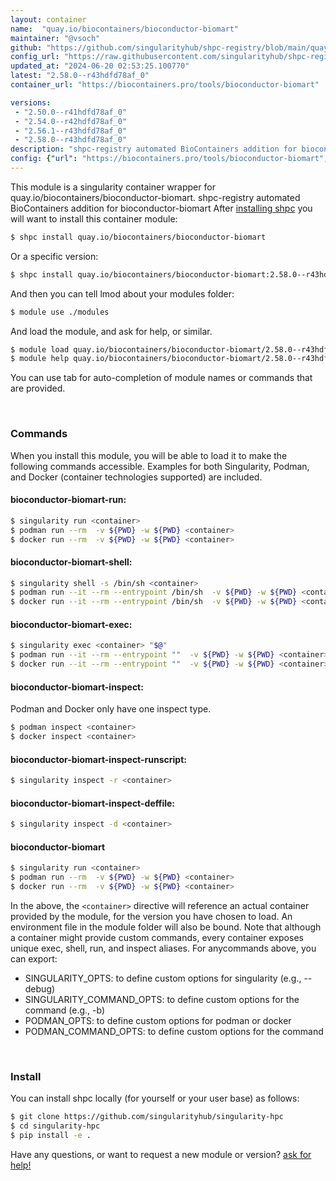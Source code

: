 ```yaml
---
layout: container
name:  "quay.io/biocontainers/bioconductor-biomart"
maintainer: "@vsoch"
github: "https://github.com/singularityhub/shpc-registry/blob/main/quay.io/biocontainers/bioconductor-biomart/container.yaml"
config_url: "https://raw.githubusercontent.com/singularityhub/shpc-registry/main/quay.io/biocontainers/bioconductor-biomart/container.yaml"
updated_at: "2024-06-20 02:53:25.100770"
latest: "2.58.0--r43hdfd78af_0"
container_url: "https://biocontainers.pro/tools/bioconductor-biomart"

versions:
 - "2.50.0--r41hdfd78af_0"
 - "2.54.0--r42hdfd78af_0"
 - "2.56.1--r43hdfd78af_0"
 - "2.58.0--r43hdfd78af_0"
description: "shpc-registry automated BioContainers addition for bioconductor-biomart"
config: {"url": "https://biocontainers.pro/tools/bioconductor-biomart", "maintainer": "@vsoch", "description": "shpc-registry automated BioContainers addition for bioconductor-biomart", "latest": {"2.58.0--r43hdfd78af_0": "sha256:85051bafc019136042f39e62d224af3649576b8f3fb160565b7bccf76b4c6460"}, "tags": {"2.50.0--r41hdfd78af_0": "sha256:d8902dcd51bb7a7c86f7690660002569016dde35c8ec777185c00aa8f1a50e93", "2.54.0--r42hdfd78af_0": "sha256:7e7f694afbfb2c926d2482e8c4d3c6a5cc3b1e39db36d1c4376a51e4bd538168", "2.56.1--r43hdfd78af_0": "sha256:425c0f1f2935ae99d62516483f1324245d7e2acf0fab94e3ead9f190c88e5857", "2.58.0--r43hdfd78af_0": "sha256:85051bafc019136042f39e62d224af3649576b8f3fb160565b7bccf76b4c6460"}, "docker": "quay.io/biocontainers/bioconductor-biomart"}
---
```


This module is a singularity container wrapper for quay.io/biocontainers/bioconductor-biomart.
shpc-registry automated BioContainers addition for bioconductor-biomart
After [installing shpc](#install) you will want to install this container module:


```bash
$ shpc install quay.io/biocontainers/bioconductor-biomart
```

Or a specific version:

```bash
$ shpc install quay.io/biocontainers/bioconductor-biomart:2.58.0--r43hdfd78af_0
```

And then you can tell lmod about your modules folder:

```bash
$ module use ./modules
```

And load the module, and ask for help, or similar.

```bash
$ module load quay.io/biocontainers/bioconductor-biomart/2.58.0--r43hdfd78af_0
$ module help quay.io/biocontainers/bioconductor-biomart/2.58.0--r43hdfd78af_0
```

You can use tab for auto-completion of module names or commands that are provided.

<br>

### Commands

When you install this module, you will be able to load it to make the following commands accessible.
Examples for both Singularity, Podman, and Docker (container technologies supported) are included.

#### bioconductor-biomart-run:

```bash
$ singularity run <container>
$ podman run --rm  -v ${PWD} -w ${PWD} <container>
$ docker run --rm  -v ${PWD} -w ${PWD} <container>
```

#### bioconductor-biomart-shell:

```bash
$ singularity shell -s /bin/sh <container>
$ podman run --it --rm --entrypoint /bin/sh  -v ${PWD} -w ${PWD} <container>
$ docker run --it --rm --entrypoint /bin/sh  -v ${PWD} -w ${PWD} <container>
```

#### bioconductor-biomart-exec:

```bash
$ singularity exec <container> "$@"
$ podman run --it --rm --entrypoint ""  -v ${PWD} -w ${PWD} <container> "$@"
$ docker run --it --rm --entrypoint ""  -v ${PWD} -w ${PWD} <container> "$@"
```

#### bioconductor-biomart-inspect:

Podman and Docker only have one inspect type.

```bash
$ podman inspect <container>
$ docker inspect <container>
```

#### bioconductor-biomart-inspect-runscript:

```bash
$ singularity inspect -r <container>
```

#### bioconductor-biomart-inspect-deffile:

```bash
$ singularity inspect -d <container>
```



#### bioconductor-biomart

```bash
$ singularity run <container>
$ podman run --rm  -v ${PWD} -w ${PWD} <container>
$ docker run --rm  -v ${PWD} -w ${PWD} <container>
```


In the above, the `<container>` directive will reference an actual container provided
by the module, for the version you have chosen to load. An environment file in the
module folder will also be bound. Note that although a container
might provide custom commands, every container exposes unique exec, shell, run, and
inspect aliases. For anycommands above, you can export:

 - SINGULARITY_OPTS: to define custom options for singularity (e.g., --debug)
 - SINGULARITY_COMMAND_OPTS: to define custom options for the command (e.g., -b)
 - PODMAN_OPTS: to define custom options for podman or docker
 - PODMAN_COMMAND_OPTS: to define custom options for the command

<br>

### Install

You can install shpc locally (for yourself or your user base) as follows:

```bash
$ git clone https://github.com/singularityhub/singularity-hpc
$ cd singularity-hpc
$ pip install -e .
```

Have any questions, or want to request a new module or version? [ask for help!](https://github.com/singularityhub/singularity-hpc/issues)